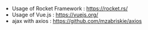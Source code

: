 
* Usage of Rocket Framework : https://rocket.rs/
* Usage of Vue.js : https://vuejs.org/
* ajax with axios : https://github.com/mzabriskie/axios
